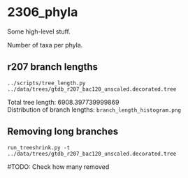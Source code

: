 # 2306_phyla  

Some high-level stuff.  

Number of taxa per phyla.  

## r207 branch lengths  
```
../scripts/tree_length.py ../data/trees/gtdb_r207_bac120_unscaled.decorated.tree
```  
Total tree length: 6908.397739999869  
Distribution of branch lengths: `branch_length_histogram.png`  

## Removing long branches  

```
run_treeshrink.py -t ../data/trees/gtdb_r207_bac120_unscaled.decorated.tree
```  

#TODO: Check how many removed
